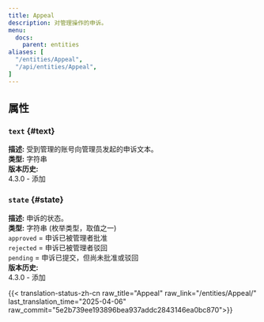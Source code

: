 ```yaml
---
title: Appeal
description: 对管理操作的申诉。
menu:
  docs:
    parent: entities
aliases: [
  "/entities/Appeal",
  "/api/entities/Appeal",
]
---
```


## 属性

### `text` {#text}

**描述:** 受到管理的账号向管理员发起的申诉文本。\
**类型:** 字符串\
**版本历史:**\
4.3.0 - 添加

### `state` {#state}

**描述:** 申诉的状态。\
**类型:** 字符串 (枚举类型，取值之一)\
`approved` = 申诉已被管理者批准\
`rejected` = 申诉已被管理者驳回\
`pending` = 申诉已提交，但尚未批准或驳回\
**版本历史:**\
4.3.0 - 添加

{{< translation-status-zh-cn raw_title="Appeal" raw_link="/entities/Appeal/" last_translation_time="2025-04-06" raw_commit="5e2b739ee193896bea937addc2843146ea0bc870">}}
